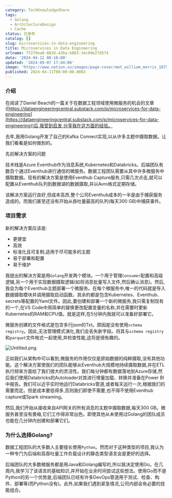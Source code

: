 ```yaml
---
category: TechKnowledgeShare
tags:
  - Golang
  - ArchitectureDesign
  - Cache
status: 已发布
catalog: []
slug: microservices-in-data-engineering
title: Microservices in Data Engineering
urlname: 7f279ea0-883d-426a-b803-34c09b27d574
date: '2024-04-12 00:10:00'
updated: '2024-09-07 17:44:00'
image: 'https://www.notion.so/images/page-cover/met_william_morris_1875.jpg'
published: 2024-04-11T08:00:00.000Z
---
```


### 介绍


在阅读了Daniel Beach的一篇关于在数据工程领域使用微服务的机会的文章([https://dataengineeringcentral.substack.com/p/microservices-for-data-engineering](https://dataengineeringcentral.substack.com/p/microservices-for-data-engineering))后,我受到启发,分享我在这方面的经验。


去年,我用Golang开发了自己的Kafka Connect实现,以从许多主题中摄取数据。让我们看看是如何做到的。


先前解决方案的问题


技术栈是Azure Eventhub作为消息系统,Kubernetes和Databricks。后端团队有数百个通过Eventhub进行通信的微服务。数据工程团队需要从其中许多微服务中摄取数据。现有的解决方案是使用Eventhub Capture服务,只需几次点击,就可以配置从Eventhub队列到数据湖的数据摄取,并以Avro格式定期存储。


该解决方案运行良好,但成本高昂,整个公司Eventhub成本的一半是由于捕获服务造成的。而我们甚至还没有开始从吞吐量最高的队列(每天300 GB)中捕获事件。


### 项目需求


新的解决方案应该是:

- 更便宜
- 高效
- 标准化且可复制,适用于尽可能多的主题
- 易于部署和配置
- 易于维护

我提出的解决方案是用`Golang`开发两个模块。一个用于管理`Consumer`配置和高级逻辑,另一个用于实现数据摄取逻辑(如将消息批量写入文件,然后确认消息)。然后,我会为每个Eventhub主题部署一个微服务。在每个微服务中,唯一的代码就是导入数据摄取模块并调用摄取启动函数。其余的都是包含Kubernetes、Eventhub、secrets等配置的Yaml文件。因此,要创建和部署一个新的微服务,我只需复制现有的一个,在VS Code中用简单的替换更改配置变量的名称,并在需要时更新Kubernetes的RAM和CPU值。就是这样,在5分钟内我就可以准备好部署它。


微服务创建的文件格式是包含多行json的Txt。原因是没有使用`schema registry`。因此,无法管理模式演化,我们会丢失新字段。将其与`schema registry`和`parquet`文件格式一起使用,并检查性能,这将是很有趣的。


![Untitled.png](https://prod-files-secure.s3.us-west-2.amazonaws.com/5d24fe63-e567-4804-86f9-9fdc62e13082/4e0f8d5d-b295-4408-9363-660688d511a9/Untitled.png?X-Amz-Algorithm=AWS4-HMAC-SHA256&X-Amz-Content-Sha256=UNSIGNED-PAYLOAD&X-Amz-Credential=ASIAZI2LB466ZCUIYO6T%2F20250312%2Fus-west-2%2Fs3%2Faws4_request&X-Amz-Date=20250312T053818Z&X-Amz-Expires=3600&X-Amz-Security-Token=IQoJb3JpZ2luX2VjEG4aCXVzLXdlc3QtMiJHMEUCIQD5MffzOBRn5w%2BLN397eXZkI2KOvwKYHyjZj2u2oL9IRgIgBMDNM%2F4UWqOnyysyAMpIW77cr3InegtriDs4ePnC1FwqiAQIt%2F%2F%2F%2F%2F%2F%2F%2F%2F%2F%2FARAAGgw2Mzc0MjMxODM4MDUiDEgs2BWygZuQUeGRZircA2uR9nC7SpuvE2TniVG%2F0gNU88EdgdTgTtMIjragyAHnZLHekUyZgIrI1qGkoGIIpV7rkBXYgIg378bhieq%2B1ceZWXGRiFAauYa1VNGtMNI7eNMSaaDl5Ip9gL4PF8XGYqQ22U4dwe824si7NZUX8gAPoVfLpZBBAgFSSDiSLGefFwkiYAQ6Y0RxLm0gRXm%2F1H0gELzpWLOj4tFeueUcZVUA3%2Be2bIZaTi1TOA0x0qZcJXUmFk%2B9OXnh9mFr9pADIpuC51MzeDQ8QwmWd0LRtXeJ0qfJ8KpVE7oJ%2FPN0EV3af9DpBBguneP7ExJy3aeWD59qf62m8czRCrTBo%2F0oI8kPrF%2F%2Bqtnv2K8VgA7SXS1nj3VRbhzo8o0flwBqGfdswg8BvadXf561RaPM%2Bdhej654xaTSXxiHzP9JsCoXZWVAJurrvzuGku9XT%2FJylKGexTreCZK8jgkgrBTsDaEUqQyhig8jvXKzJ1cThgDbzJiMin7qLbWzNIGCdnLWZr3VH69FmEwKbMModsCnz2FUSsYGcPg8z5%2BPROOpFLJR7C9MQv4zkfigHc%2BVoxHKKVRfVnwSVDdZYftz%2BmUQV9T8TfLG90SauZ4rHASW4bEzOvnmxM6TmGoghYU0BB8mML%2B5xL4GOqUB%2B%2BE7KCzB9rHxGvqr387K1Zu6fAmIhcrpaA4KrNLC086DpM1gFQQ1Wzib7xKG8lgvANwrDmjvCd%2BCz7a0snoR3aeFu2kDhowjQrls71ieDC%2FI%2FPl1nPRVwEk4In8RfWTM78uLNrgQyxlh3u%2FnhkewLUcgfCC64nAbGvaEa9jLJBSn7tSsxvBRvNdbyZD3ylj8XMhxfnXo7pj6BwzIeU7wrdgI%2FUlI&X-Amz-Signature=0c26d30bb62a447971d126c420572f3d28b4385f1988465ade5e24b90b262c24&X-Amz-SignedHeaders=host&x-id=GetObject)


正如我们从架构中可以看到,微服务的作用仅仅是原始数据的纯粹摄取,没有其他功能。这个解决方案使我们的团队能够从Eventhub大规模地持续摄取数据,并在ETL执行频率方面给了我们很大的灵活性。我们每分钟都有数据落地到Azure存储,然后我们使用Databricks的Autoloader对其进行增量加载、转换并准备在Power BI中报告。我们可以近乎实时地运行Databricks管道,或者每天运行一次,根据我们的需要而定。但是成本要低得多,否则我们即使不需要,也不得不使用Eventhub capture或Spark streaming。


然后,我们开始从接收来自API网关的所有消息的主题中摄取数据,每天300 GB。微服务甚至没有畏缩,它们工作得非常出色。即使其他从未使用过Golang的团队成员也能在几分钟内创建和部署它们。


### 为什么选择Golang?


数据工程团队的大多数人主要擅长使用`Python`。然而对于这种类型的项目,我认为一种专门为后端和高吞吐量工作负载设计的静态类型语言会是更好的选择。


后端团队的大多数微服务都是用Java和Golang编写的,所以我决定使用Go。在几周内,我学习了该语言的基础知识,并开始在业余时间尝试这些想法。使用Go而不是Python的另一个优势是,后端团队已经有许多DevOps管道用于测试、检查、构件、部署等(而Python没有)。此外,如果我们遇到紧急情况,公司内部会有必要的技能组合。

